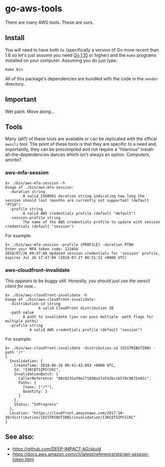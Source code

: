# go-aws-tools

There are many AWS tools. These are ours. 

## Install

You will need to have both `Go` (specifically a version of Go more recent than
1.6 so let's just assume you need [Go 1.10](https://golang.org/dl/) or higher)
and the `make` programs installed on your computer. Assuming you do just type:

```
make bin
```

All of this package's dependencies are bundled with the code in the `vendor` directory.

## Important

Wet paint. Move along...

## Tools

Many (all?) of these tools are available or can be replicated with the offical
`awscli` tool. The point of these tools is that they are specific to a need and,
importantly, they can be precompiled and not require a "hilarious"
install-all-the-dependencies dances which isn't always an option. Computers, amirite?

### aws-mfa-session

```
$> ./bin/aws-mfa-session -h
Usage of ./bin/aws-mfa-session:
  -duration string
    	A valid ISO8601 duration string indicating how long the session should last (months are currently not supported) (default "PT1H")
  -profile string
    	A valid AWS credentials profile (default "default")
  -session-profile string
    	The name of the AWS credentials profile to update with session credentials (default "session")
```

For example:

```
$> ./bin/aws-mfa-session -profile {PROFILE} -duration PT8H
Enter your MFA token code: 123456
2018/07/26 09:47:09 Updated session credentials for 'session' profile, expires Jul 26 17:47:09 (2018-07-27 00:51:52 +0000 UTC)
```

### aws-cloudfront-invalidate

_This appears to be buggy still. Honestly, you should just use the awscli client for now..._

```
$> ./bin/aws-cloudfront-invalidate -h
Usage of ./bin/aws-cloudfront-invalidate:
  -distribution-id string
    		   A valid CloudFront distribution ID
  -path value
    	A path to invalidate (you can pass multiple -path flags for multiple paths)
  -profile string
    	   A valid AWS credentials profile (default "session")
```

For example:

```
$> ./bin/aws-cloudfront-invalidate -distribution-id {DISTRIBUTION} -path '/*'
{
  Invalidation: {
    CreateTime: 2018-06-28 00:41:43.093 +0000 UTC,
    Id: "I3KC8TSZPCCCKC",
    InvalidationBatch: {
      CallerReference: "08c0235a70e271838a2faf42bccb578c9672e01c",
      Paths: {
        Items: ["/*"],
        Quantity: 1
      }
    },
    Status: "InProgress"
  },
  Location: "https://cloudfront.amazonaws.com/2017-10-30/distribution/{DISTRIBUTION}/invalidation/I3KC8TSZPCCCKC"
}
```

## See also:

* https://github.com/DEEP-IMPACT-AG/skuld
* https://docs.aws.amazon.com/cli/latest/reference/sts/get-session-token.html
